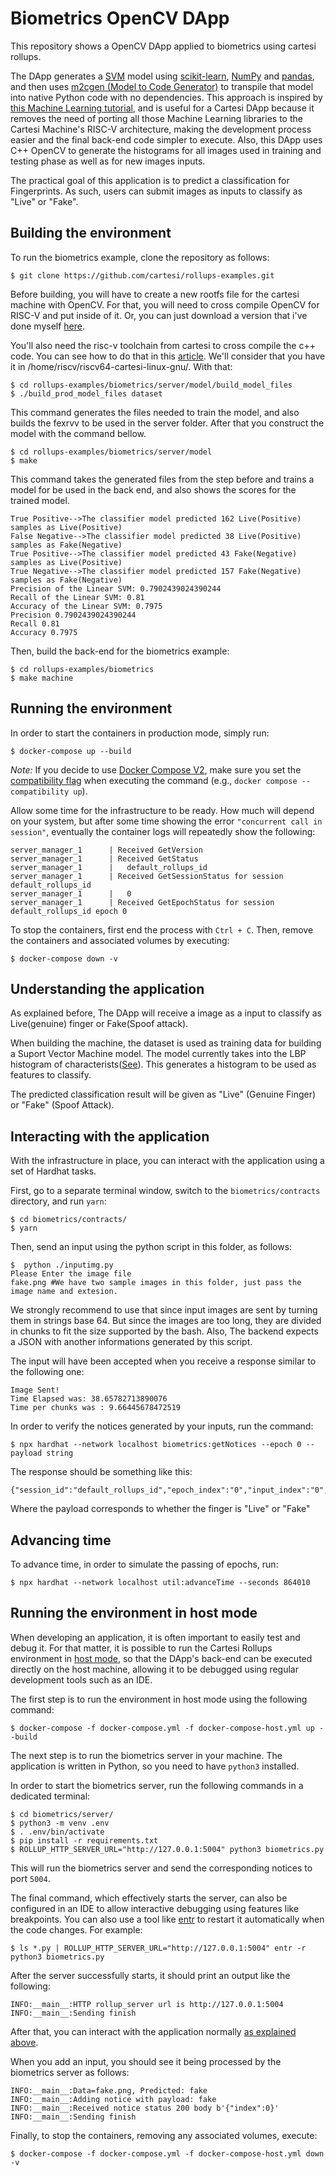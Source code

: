 # Biometrics OpenCV DApp

This repository shows a OpenCV DApp applied to biometrics using cartesi rollups.

The DApp generates a [SVM](https://en.wikipedia.org/wiki/Support-vector_machine) model using [scikit-learn](https://scikit-learn.org/), [NumPy](https://numpy.org/) and [pandas](https://pandas.pydata.org/), and then uses [m2cgen (Model to Code Generator)](https://github.com/BayesWitnesses/m2cgen) to transpile that model into native Python code with no dependencies. This approach is inspired by [this Machine Learning tutorial](https://www.freecodecamp.org/news/transform-machine-learning-models-into-native-code-with-zero-dependencies/), and is useful for a Cartesi DApp because it removes the need of porting all those Machine Learning libraries to the Cartesi Machine's RISC-V architecture, making the development process easier and the final back-end code simpler to execute. Also, this DApp uses C++ OpenCV to generate the histograms for all images used in training and testing phase as well as for new images inputs.

The practical goal of this application is to predict a classification for Fingerprints. As such, users can submit images as inputs to classify as "Live" or "Fake". 

## Building the environment

To run the biometrics example, clone the repository as follows:

```shell
$ git clone https://github.com/cartesi/rollups-examples.git
```

Before building, you will have to create a new rootfs file for the cartesi machine with OpenCV. For that, you will need to cross compile OpenCV for RISC-V and put inside of it. Or, you can just download a version that i've done myself [here](https://drive.google.com/file/d/1S_U4x7XZ4gOR4PIrZYoIvb1WnkDCrUWH/view?usp=sharing).

You'll also need the risc-v toolchain from cartesi to cross compile the c++ code. You can see how to do that in this [article](https://medium.com/cartesi/guest-post-how-opencv-cross-compiles-in-the-blockchain-os-79a9eba6108b). We'll consider that you have it in /home/riscv/riscv64-cartesi-linux-gnu/. With that:

```shell
$ cd rollups-examples/biometrics/server/model/build_model_files
$ ./build_prod_model_files dataset
```

This command generates the files needed to train the model, and also builds the fexrvv to be used in the server folder. After that you construct the model with the command bellow.

```shell
$ cd rollups-examples/biometrics/server/model
$ make
```

This command takes the generated files from the step before and trains a model for be used in the back end, and also shows the scores for the trained model.

```shell
True Positive-->The classifier model predicted 162 Live(Positive) samples as Live(Positive)
False Negative-->The classifier model predicted 38 Live(Positive) samples as Fake(Negative)
True Positive-->The classifier model predicted 43 Fake(Negative) samples as Live(Positive)
True Negative-->The classifier model predicted 157 Fake(Negative) samples as Fake(Negative)
Precision of the Linear SVM: 0.7902439024390244
Recall of the Linear SVM: 0.81
Accuracy of the Linear SVM: 0.7975
Precision 0.7902439024390244
Recall 0.81
Accuracy 0.7975
```

Then, build the back-end for the biometrics example:

```shell
$ cd rollups-examples/biometrics
$ make machine
```

## Running the environment

In order to start the containers in production mode, simply run:

```shell
$ docker-compose up --build
```

_Note:_ If you decide to use [Docker Compose V2](https://docs.docker.com/compose/cli-command/), make sure you set the [compatibility flag](https://docs.docker.com/compose/cli-command-compatibility/) when executing the command (e.g., `docker compose --compatibility up`).

Allow some time for the infrastructure to be ready.
How much will depend on your system, but after some time showing the error `"concurrent call in session"`, eventually the container logs will repeatedly show the following:

```shell
server_manager_1      | Received GetVersion
server_manager_1      | Received GetStatus
server_manager_1      |   default_rollups_id
server_manager_1      | Received GetSessionStatus for session default_rollups_id
server_manager_1      |   0
server_manager_1      | Received GetEpochStatus for session default_rollups_id epoch 0
```

To stop the containers, first end the process with `Ctrl + C`.
Then, remove the containers and associated volumes by executing:

```shell
$ docker-compose down -v
```

## Understanding the application

As explained before, The DApp will receive a image as a input to classify as Live(genuine) finger or Fake(Spoof attack). 

When building the machine, the dataset is used as training data for building a Suport Vector Machine model. The model currently takes into the LBP histogram of characterists([See](https://en.wikipedia.org/wiki/Local_binary_patterns)). This generates a histogram to be used as features to classify.

The predicted classification result will be given as "Live" (Genuine Finger) or "Fake" (Spoof Attack).

## Interacting with the application

With the infrastructure in place, you can interact with the application using a set of Hardhat tasks.

First, go to a separate terminal window, switch to the `biometrics/contracts` directory, and run `yarn`:

```shell
$ cd biometrics/contracts/
$ yarn
```

Then, send an input using the python script in this folder, as follows:

```shell
$  python ./inputimg.py
Please Enter the image file
fake.png #We have two sample images in this folder, just pass the image name and extesion.
```

We strongly recommend to use that since input images are sent by turning them in strings base 64. But since the images are too long, they are divided in chunks to fit the size supported by the bash. Also, The backend expects a JSON with another informations generated by this script.

The input will have been accepted when you receive a response similar to the following one:

```shell
Image Sent!
Time Elapsed was: 38.65782713890076
Time per chunks was : 9.66445678472519
```

In order to verify the notices generated by your inputs, run the command:

```shell
$ npx hardhat --network localhost biometrics:getNotices --epoch 0 --payload string
```

The response should be something like this:

```shell
{"session_id":"default_rollups_id","epoch_index":"0","input_index":"0","notice_index":"0","payload":"0"}
```

Where the payload corresponds to whether the finger is "Live" or "Fake"

## Advancing time

To advance time, in order to simulate the passing of epochs, run:

```shell
$ npx hardhat --network localhost util:advanceTime --seconds 864010
```

## Running the environment in host mode

When developing an application, it is often important to easily test and debug it. For that matter, it is possible to run the Cartesi Rollups environment in [host mode](../README.md#host-mode), so that the DApp's back-end can be executed directly on the host machine, allowing it to be debugged using regular development tools such as an IDE.

The first step is to run the environment in host mode using the following command:

```shell
$ docker-compose -f docker-compose.yml -f docker-compose-host.yml up --build
```

The next step is to run the biometrics server in your machine. The application is written in Python, so you need to have `python3` installed.

In order to start the biometrics server, run the following commands in a dedicated terminal:

```shell
$ cd biometrics/server/
$ python3 -m venv .env
$ . .env/bin/activate
$ pip install -r requirements.txt
$ ROLLUP_HTTP_SERVER_URL="http://127.0.0.1:5004" python3 biometrics.py
```

This will run the biometrics server and send the corresponding notices to port `5004`.

The final command, which effectively starts the server, can also be configured in an IDE to allow interactive debugging using features like breakpoints.
You can also use a tool like [entr](https://eradman.com/entrproject/) to restart it automatically when the code changes. For example:

```shell
$ ls *.py | ROLLUP_HTTP_SERVER_URL="http://127.0.0.1:5004" entr -r python3 biometrics.py
```

After the server successfully starts, it should print an output like the following:

```
INFO:__main__:HTTP rollup_server url is http://127.0.0.1:5004
INFO:__main__:Sending finish
```

After that, you can interact with the application normally [as explained above](#interacting-with-the-application).

When you add an input, you should see it being processed by the biometrics server as follows:

```log
INFO:__main__:Data=fake.png, Predicted: fake
INFO:__main__:Adding notice with payload: fake
INFO:__main__:Received notice status 200 body b'{"index":0}'
INFO:__main__:Sending finish
```

Finally, to stop the containers, removing any associated volumes, execute:

```shell
$ docker-compose -f docker-compose.yml -f docker-compose-host.yml down -v
```
